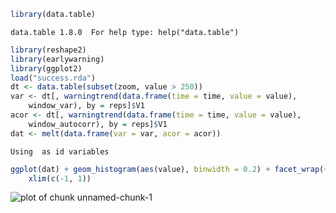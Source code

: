 



```r
library(data.table)
```



```
data.table 1.8.0  For help type: help("data.table")
```



```r
library(reshape2)
library(earlywarning)
library(ggplot2)
load("success.rda")
dt <- data.table(subset(zoom, value > 250))
var <- dt[, warningtrend(data.frame(time = time, value = value), 
    window_var), by = reps]$V1
acor <- dt[, warningtrend(data.frame(time = time, value = value), 
    window_autocorr), by = reps]$V1
dat <- melt(data.frame(var = var, acor = acor))
```



```
Using  as id variables
```



```r
ggplot(dat) + geom_histogram(aes(value), binwidth = 0.2) + facet_wrap(~variable) + 
    xlim(c(-1, 1))
```

![plot of chunk unnamed-chunk-1](http://farm9.staticflickr.com/8166/7184272034_a7a25808ef_o.png) 



